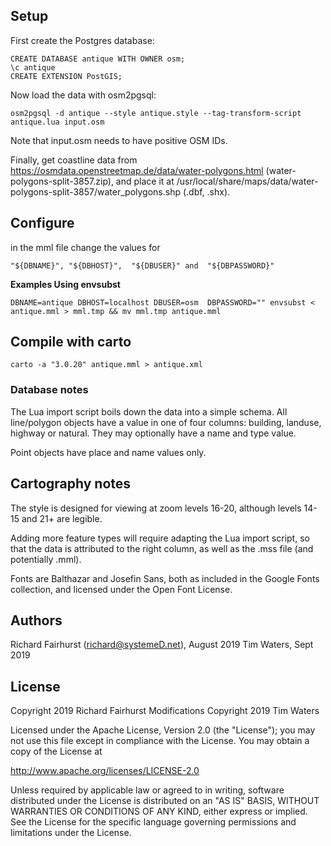 ## Setup

First create the Postgres database:

    CREATE DATABASE antique WITH OWNER osm;
    \c antique
    CREATE EXTENSION PostGIS;

Now load the data with osm2pgsql:

    osm2pgsql -d antique --style antique.style --tag-transform-script antique.lua input.osm
	
Note that input.osm needs to have positive OSM IDs.

Finally, get coastline data from https://osmdata.openstreetmap.de/data/water-polygons.html (water-polygons-split-3857.zip), and place it at /usr/local/share/maps/data/water-polygons-split-3857/water_polygons.shp (.dbf, .shx).

## Configure

in the mml file change the values for 

```
"${DBNAME}", "${DBHOST}",  "${DBUSER}" and  "${DBPASSWORD}"
```

__Examples Using envsubst__

```
DBNAME=antique DBHOST=localhost DBUSER=osm  DBPASSWORD="" envsubst < antique.mml > mml.tmp && mv mml.tmp antique.mml
```

## Compile with carto


`carto -a "3.0.20" antique.mml > antique.xml`

### Database notes

The Lua import script boils down the data into a simple schema. All line/polygon objects have a value in one of four columns: building, landuse, highway or natural. They may optionally have a name and type value.

Point objects have place and name values only.


## Cartography notes

The style is designed for viewing at zoom levels 16-20, although levels 14-15 and 21+ are legible.

Adding more feature types will require adapting the Lua import script, so that the data is attributed to the right column, as well as the .mss file (and potentially .mml).

Fonts are Balthazar and Josefin Sans, both as included in the Google Fonts collection, and licensed under the Open Font License.

## Authors

Richard Fairhurst (richard@systemeD.net), August 2019
Tim Waters, Sept 2019

## License

Copyright 2019 Richard Fairhurst
Modifications Copyright 2019 Tim Waters

Licensed under the Apache License, Version 2.0 (the "License");
you may not use this file except in compliance with the License.
You may obtain a copy of the License at

http://www.apache.org/licenses/LICENSE-2.0

Unless required by applicable law or agreed to in writing, software
distributed under the License is distributed on an "AS IS" BASIS,
WITHOUT WARRANTIES OR CONDITIONS OF ANY KIND, either express or implied.
See the License for the specific language governing permissions and
limitations under the License.